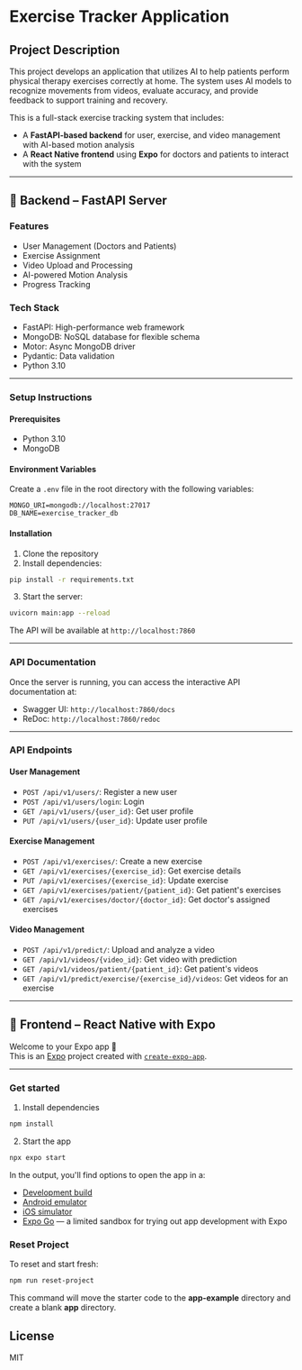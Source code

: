 
# Exercise Tracker Application

## Project Description
This project develops an application that utilizes AI to help patients perform physical therapy exercises correctly at home. The system uses AI models to recognize movements from videos, evaluate accuracy, and provide feedback to support training and recovery.


This is a full-stack exercise tracking system that includes:

- A **FastAPI-based backend** for user, exercise, and video management with AI-based motion analysis
- A **React Native frontend** using **Expo** for doctors and patients to interact with the system

---

## 🧠 Backend – FastAPI Server

### Features

- User Management (Doctors and Patients)
- Exercise Assignment
- Video Upload and Processing
- AI-powered Motion Analysis
- Progress Tracking

### Tech Stack

- FastAPI: High-performance web framework
- MongoDB: NoSQL database for flexible schema
- Motor: Async MongoDB driver
- Pydantic: Data validation
- Python 3.10

---

### Setup Instructions

#### Prerequisites

- Python 3.10
- MongoDB

#### Environment Variables

Create a `.env` file in the root directory with the following variables:

```
MONGO_URI=mongodb://localhost:27017
DB_NAME=exercise_tracker_db
```

#### Installation

1. Clone the repository
2. Install dependencies:

```bash
pip install -r requirements.txt
```

3. Start the server:

```bash
uvicorn main:app --reload
```

The API will be available at `http://localhost:7860`

---

### API Documentation

Once the server is running, you can access the interactive API documentation at:

- Swagger UI: `http://localhost:7860/docs`
- ReDoc: `http://localhost:7860/redoc`

---
### API Endpoints

#### User Management

- `POST /api/v1/users/`: Register a new user  
- `POST /api/v1/users/login`: Login  
- `GET /api/v1/users/{user_id}`: Get user profile  
- `PUT /api/v1/users/{user_id}`: Update user profile  

#### Exercise Management

- `POST /api/v1/exercises/`: Create a new exercise  
- `GET /api/v1/exercises/{exercise_id}`: Get exercise details  
- `PUT /api/v1/exercises/{exercise_id}`: Update exercise  
- `GET /api/v1/exercises/patient/{patient_id}`: Get patient's exercises  
- `GET /api/v1/exercises/doctor/{doctor_id}`: Get doctor's assigned exercises  

#### Video Management

- `POST /api/v1/predict/`: Upload and analyze a video  
- `GET /api/v1/videos/{video_id}`: Get video with prediction  
- `GET /api/v1/videos/patient/{patient_id}`: Get patient's videos  
- `GET /api/v1/predict/exercise/{exercise_id}/videos`: Get videos for an exercise  

---

## 📱 Frontend – React Native with Expo

Welcome to your Expo app 👋  
This is an [Expo](https://expo.dev) project created with [`create-expo-app`](https://www.npmjs.com/package/create-expo-app).

---

### Get started

1. Install dependencies

```bash
npm install
```

2. Start the app

```bash
npx expo start
```

In the output, you'll find options to open the app in a:

- [Development build](https://docs.expo.dev/develop/development-builds/introduction/)
- [Android emulator](https://docs.expo.dev/workflow/android-studio-emulator/)
- [iOS simulator](https://docs.expo.dev/workflow/ios-simulator/)
- [Expo Go](https://expo.dev/go) — a limited sandbox for trying out app development with Expo

### Reset Project

To reset and start fresh:

```bash
npm run reset-project
```

This command will move the starter code to the **app-example** directory and create a blank **app** directory.

## License

MIT
